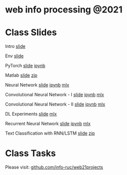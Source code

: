 # web info processing @2021


# Class Slides

Intro [slide](https://info-ruc.github.io/web21/Web@21.pdf) 

Env [slide](https://info-ruc.github.io/web21/env.pdf) 

PyTorch [slide](https://info-ruc.github.io/web21/pytorch.pdf) [ipynb](https://github.com/info-ruc/web21/blob/master/pytorch-tut.ipynb)

Matlab [slide](https://info-ruc.github.io/web21/matlab.pdf) [zip](https://github.com/info-ruc/web21/blob/master/deeplearning_course_files.zip)

Neural Network [slide](https://info-ruc.github.io/web21/nn.pdf) [ipynb](https://github.com/info-ruc/web21/blob/master/nn.ipynb) [mlx](https://github.com/info-ruc/web21/blob/master/lr_network.mlx)

Convolutional Neural Network - I [slide](https://info-ruc.github.io/web21/cnn1.pdf) [ipynb](https://github.com/info-ruc/web21/blob/master/cnn1.ipynb) [mlx](https://github.com/info-ruc/web21/blob/master/cnn1.mlx)

Convolutional Neural Network - II [slide](https://info-ruc.github.io/web21/cnn2.pdf) [ipynb](https://github.com/info-ruc/web21/blob/master/cnn2.ipynb) [mlx](https://github.com/info-ruc/web21/blob/master/cnn2.mlx)

DL Experiments [slide](https://info-ruc.github.io/web21/dl_exp.pdf) [mlx](https://github.com/info-ruc/web21/blob/master/dl_exp.mlx)

Recurrent Neural Network [slide](https://info-ruc.github.io/web21/rnn.pdf) [ipynb](https://github.com/info-ruc/web21/blob/master/rnn.ipynb) [mlx](https://github.com/info-ruc/web21/blob/master/rnn.mlx)

Text Classification with RNN/LSTM [slide](https://info-ruc.github.io/web21/lstm.pdf) [zip](https://github.com/info-ruc/web21/blob/master/lstm.zip)
# Class Tasks 

Please visit: [github.com/info-ruc/web21projects](https://github.com/info-ruc/web21projects/blob/main/webtasks.md)

